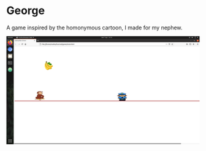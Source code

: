 # George
A game inspired by the homonymous cartoon, I made for my nephew.

![alt text](https://github.com/mattianeroni/george/blob/main/im.png)
